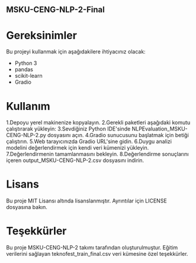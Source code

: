 ## MSKU-CENG-NLP-2-Final
# Gereksinimler

Bu projeyi kullanmak için aşağıdakilere ihtiyacınız olacak:

* Python 3
* pandas
* scikit-learn
* Gradio


# Kullanım

1.Depoyu yerel makinenize kopyalayın.
2.Gerekli paketleri aşağıdaki komutu çalıştırarak yükleyin:
3.Sevdiğiniz Python IDE'sinde NLPEvaluation_MSKU-CENG-NLP-2.py dosyasını açın.
4.Gradio sunucusunu başlatmak için betiği çalıştırın.
5.Web tarayıcınızda Gradio URL'sine gidin.
6.Duygu analizi modelini değerlendirmek için kendi veri kümenizi yükleyin.
7.Değerlendirmenin tamamlanmasını bekleyin.
8.Değerlendirme sonuçlarını içeren output_MSKU-CENG-NLP-2.csv dosyasını indirin.

# Lisans

Bu proje MIT Lisansı altında lisanslanmıştır. Ayrıntılar için LICENSE dosyasına bakın.

# Teşekkürler

Bu proje MSKU-CENG-NLP-2 takımı tarafından oluşturulmuştur. Eğitim verilerini sağlayan teknofest_train_final.csv veri kümesine özel teşekkürler.
